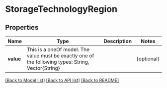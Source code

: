 # StorageTechnologyRegion



## Properties
Name | Type | Description | Notes
------------ | ------------- | ------------- | -------------
**value** | This is a oneOf model. The value must be exactly one of the following types: String, Vector{String} |  | [optional] 




[[Back to Model list]](../README.md#models) [[Back to API list]](../README.md#api-endpoints) [[Back to README]](../README.md)


